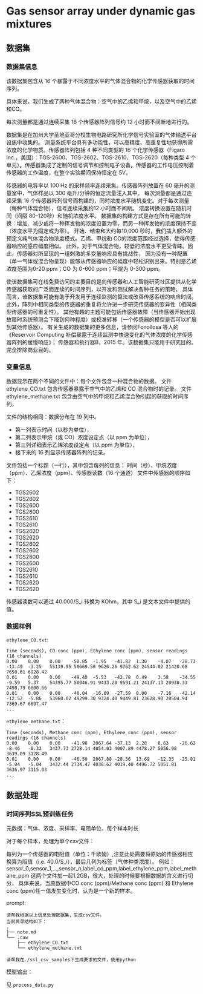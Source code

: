 # Gas sensor array under dynamic gas mixtures

## 数据集

### 数据集信息

该数据集包含从 16 个暴露于不同浓度水平的气体混合物的化学传感器获取的时间序列。

具体来说，我们生成了两种气体混合物：空气中的乙烯和甲烷，以及空气中的乙烯和CO。

每次测量都是通过连续采集 16 个传感器阵列信号约 12 小时而不间断地进行的。

数据集是在加州大学圣地亚哥分校生物电路研究所化学信号实验室的气体输送平台设施中收集的。
测量系统平台具有多功能性，可以高精度、高重复性地获得所需浓度的化学物质。传感器阵列包括
4 种不同类型的 16 个化学传感器（Figaro Inc.，美国）：TGS-2600、TGS-2602、TGS-2610、TGS-2620（每种类型 4
个单元）。传感器集成了定制的信号调节和控制电子设备。传感器的工作电压控制着传感器的工作温度，在整个实验期间保持恒定在 5V。

传感器的电导率以 100 Hz 的采样频率连续采集。传感器阵列放置在 60 毫升的测量室中，气体样品以 300 毫升/分钟的恒定流量注入其中。
每次测量都是通过连续采集 16 个传感器阵列信号而构建的，同时浓度水平随机变化。对于每次测量（每种气体混合物），信号连续采集约12 小时而不间断。
浓度转换设置在随机时间（间隔 80-120秒）和随机浓度水平。
数据集的构建方式是存在所有可能的转换：增加、减少或将一种挥发物的浓度设置为零，而另一种挥发物的浓度保持不变（浓度水平为固定或为零）。
开始、结束和大约每10,000 秒时，我们插入额外的预定义纯气体混合物浓度模式。乙烯、甲烷和 CO的浓度范围经过选择，使得传感器响应的感应幅度相似。
此外，对于气体混合物，较低的浓度水平更受青睐。因此，传感器对所呈现的一组刺激的多变量响应具有挑战性，
因为没有一种配置（单一气体或混合物呈现）能够从传感器响应的幅度中轻松识别出来。特别是乙烯浓度范围为0-20 ppm；CO 为 0-600 ppm；甲烷为 0-300
ppm。

使该数据集可在线免费访问的主要目的是向传感器和人工智能研究社区提供从化学传感器获取的广泛而连续的时间序列，以开发和测试解决各种任务的策略。
具体而言，该数据集可能有助于开发用于连续监测的算法或改善传感系统的响应时间。
此外，阵列中相同类型的传感器的重复将允许进一步研究传感器的变异性（相同类型传感器的可重复性）。
其他有趣的主题可能包括传感器故障（当传感器开始出现故障时系统预测会下降到何种程度）或校准转移（一个传感器的模型是否可以扩展到其他传感器）。
有关生成的数据集的更多信息，请参阅Fonollosa 等人的《Reservoir Computing 补偿暴露于连续监测中快速变化的气体浓度的化学传感器阵列的缓慢响应》；
传感器和执行器B，2015 年。该数据集只能用于研究目的。完全排除商业目的。

### 变量信息

数据显示在两个不同的文件中：每个文件包含一种混合物的数据。
文件 ethylene_CO.txt 包含传感器暴露于空气中的乙烯和 CO 混合物时的记录。
文件 ethylene_methane.txt 包含由空气中的甲烷和乙烯混合物引起的获取的时间序列。

文件的结构相同：数据分布在 19 列中。
- 第一列表示时间（以秒为单位），
- 第二列表示甲烷（或 CO）浓度设定点（以 ppm 为单位），
- 第三列详细表示乙烯浓度设定点（以 ppm 为单位），
- 接下来的 16 列显示传感器阵列的记录。

文件包括一个标题（一行），其中包含每列的信息：
时间（秒）、甲烷浓度（ppm）、乙烯浓度（ppm）、传感器读数（16 个通道）
文件中传感器的顺序如下：
- TGS2602
- TGS2602
- TGS2600
- TGS2600
- TGS2610
- TGS2610
- TGS2620
- TGS2620
- TGS2602
- TGS2602
- TGS2600
- TGS2600
- TGS2610
- TGS2610
- TGS2620
- TGS2620

传感器读数可以通过 40.000/S_i 转换为 KOhm，其中 S_i 是文本文件中提供的值。

### 数据样例

`ethylene_CO.txt`:

```text
Time (seconds), CO conc (ppm), Ethylene conc (ppm), sensor readings (16 channels) 
0.00    0.00    0.00    -50.85  -1.95   -41.82  1.30    -4.07   -28.73  -13.49  -3.25   55139.95 50669.50 9626.26 9762.62 24544.02 21420.68 7650.61 6928.42
0.01    0.00    0.00    -49.40  -5.53   -42.78  0.49    3.58    -34.55  -9.59   5.37    54395.77 50046.91 9433.20 9591.21 24137.13 20930.33 7498.79 6800.66
0.01    0.00    0.00    -40.04  -16.09  -27.59  0.00    -7.16   -42.14  -12.52  -5.86   53960.02 49299.30 9324.40 9449.81 23628.90 20504.94 7369.67 6697.47
...
```

`ethylene_methane.txt`：

```text
Time (seconds), Methane conc (ppm), Ethylene conc (ppm), sensor readings (16 channels) 
0.00    0.00    0.00    -41.98  2067.64 -37.13  2.28    8.63    -26.62  -8.46   -0.33   3437.73 2728.14 4054.03 4007.89 4478.27 5056.98 3639.09 3128.49
0.01    0.00    0.00    -46.50  2067.88 -28.56  13.69   -12.35  -25.81  -5.04   -5.04   3432.44 2734.47 4038.62 4019.40 4496.72 5051.81 3636.97 3115.03
...  
```

## 数据处理

### 时间序列SSL预训练任务

元数据：气体、浓度、采样率、电阻单位、每个样本时长

对于每个样本，处理为单个csv文件：

每列为一个传感器的电阻值（单位：千欧姆）,注意此处需要将原始的传感器相应换算为阻值（i.e. 40.0/S_i），最后几列为标签（气体种类浓度）。
例如：sensor_0,sensor_1,...,sensor_n,label_co_ppm,label_ethylene_ppm,label_methane_ppm
这两个文件加一起1.2GB，很大，处理的时候要根据数据的含义进行切分，
具体来说，当原数据中CO conc (ppm)/Methane conc (ppm) 和 Ethylene conc (ppm)任一值发生变化时，认为是一个新的样本。

prompt:

```text
请帮我根据以上信息处理数据集，生成csv文件。
当前目录结构如下：
.
├── note.md
└── .raw
    ├── ethylene_CO.txt
    └── ethylene_methane.txt

请帮我在./ssl_csv_samples下生成要求的文件，使用python
```

模型输出：

见 `process_data.py`